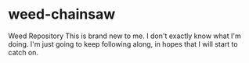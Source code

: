 # weed-chainsaw
Weed Repository
This is brand new to me. I don't exactly know what I'm doing. I'm just going to keep following along, in hopes that I will start to catch on. 
